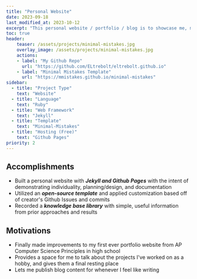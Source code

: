 ```yaml
---
title: "Personal Website"
date: 2023-09-18
last_modified_at: 2023-10-12
excerpt: "This personal website / portfolio / blog is to showcase me, my work, and my knowledge!"
toc: true
header:
    teaser: /assets/projects/minimal-mistakes.jpg
    overlay_image: /assets/projects/minimal-mistakes.jpg
    actions:
    - label: "My Github Repo"
      url: "https://github.com/ELtrebolt/eltrebolt.github.io"
    - label: "Minimal Mistakes Template"
      url: "https://mmistakes.github.io/minimal-mistakes"
sidebar:
  - title: "Project Type"
    text: "Website"
  - title: "Language"
    text: "Ruby"
  - title: "Web Framework"
    text: "Jekyll"
  - title: "Template"
    text: "Minimal-Mistakes"
  - title: "Hosting (Free)"
    text: "Github Pages"
priority: 2
---
```


## Accomplishments
- Built a personal website with ***Jekyll and Github Pages*** with the intent of demonstrating individuality, planning/design, and documentation
- Utilized an ***open-source template*** and applied customization based off of creator's Github Issues and commits
- Recorded a ***knowledge base library*** with simple, useful information from prior approaches and results

## Motivations
- Finally made improvements to my first ever portfolio website from AP Computer Science Principles in high school 
- Provides a space for me to talk about the projects I've worked on as a hobby, and gives them a final resting place
- Lets me publish blog content for whenever I feel like writing